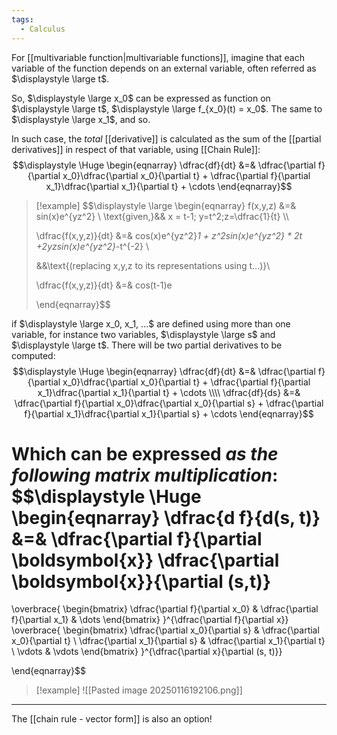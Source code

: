 ```yaml
---
tags:
  - Calculus
---
```

For [[multivariable function|multivariable functions]], imagine that each variable of the function depends on an external variable, often referred as $\displaystyle \large t$.

So, $\displaystyle \large x_0$ can be expressed as function on $\displaystyle \large t$, $\displaystyle \large f_{x_0}(t) = x_0$.
The same to $\displaystyle \large x_1$, and so.

In such case, the *total* [[derivative]] is calculated as the sum of the [[partial derivatives]] in respect of that variable, using [[Chain Rule]]:
$$\displaystyle \Huge \begin{eqnarray} 
\dfrac{df}{dt} &=& 
\dfrac{\partial f}{\partial x_0}\dfrac{\partial x_0}{\partial t} +
\dfrac{\partial f}{\partial x_1}\dfrac{\partial x_1}{\partial t} +
\cdots
\end{eqnarray}$$

>[!example]
>$$\displaystyle \large \begin{eqnarray} 
>f(x,y,z) &=& sin(x)e^{yz^2} \\
>\text{given,}&& x = t-1; y=t^2;z=\dfrac{1}{t} \\\\
>
>\dfrac{f(x,y,z)}{dt} &=& cos(x)e^{yz^2}*1 + z^2sin(x)e^{yz^2} * 2t +2yzsin(x)e^{yz^2}*-t^{-2} \\
>
>&&\text{(replacing x,y,z to its representations using t...)}\\
>
>\dfrac{f(x,y,z)}{dt} &=& cos(t-1)e
>
>
>\end{eqnarray}$$

if $\displaystyle \large x_0, x_1, ...$ are defined using more than one variable, for instance two variables, $\displaystyle \large s$ and $\displaystyle \large t$. There will be two partial derivatives to be computed:
$$\displaystyle \Huge \begin{eqnarray} 
\dfrac{df}{dt} &=& 
\dfrac{\partial f}{\partial x_0}\dfrac{\partial x_0}{\partial t} +
\dfrac{\partial f}{\partial x_1}\dfrac{\partial x_1}{\partial t} +
\cdots
\\\\
\dfrac{df}{ds} &=& 
\dfrac{\partial f}{\partial x_0}\dfrac{\partial x_0}{\partial s} +
\dfrac{\partial f}{\partial x_1}\dfrac{\partial x_1}{\partial s} +
\cdots
\end{eqnarray}$$

Which can be expressed *as the following matrix multiplication*:
$$\displaystyle \Huge \begin{eqnarray} 
\dfrac{d f}{d(s, t)} &=&
\dfrac{\partial f}{\partial \boldsymbol{x}} 
\dfrac{\partial \boldsymbol{x}}{\partial (s,t)}
=
\overbrace{
\begin{bmatrix} 
\dfrac{\partial f}{\partial x_0} & \dfrac{\partial f}{\partial x_1} & \dots
\end{bmatrix}
}^{\dfrac{\partial f}{\partial x}}
\overbrace{
\begin{bmatrix}
\dfrac{\partial x_0}{\partial s} & \dfrac{\partial x_0}{\partial t}
\\
\dfrac{\partial x_1}{\partial s} & \dfrac{\partial x_1}{\partial t}
\\
\vdots & \vdots
\end{bmatrix}
}^{\dfrac{\partial x}{\partial (s, t)}}

\end{eqnarray}$$

>[!example]
>![[Pasted image 20250116192106.png]]

---

The [[chain rule - vector form]] is also an option!